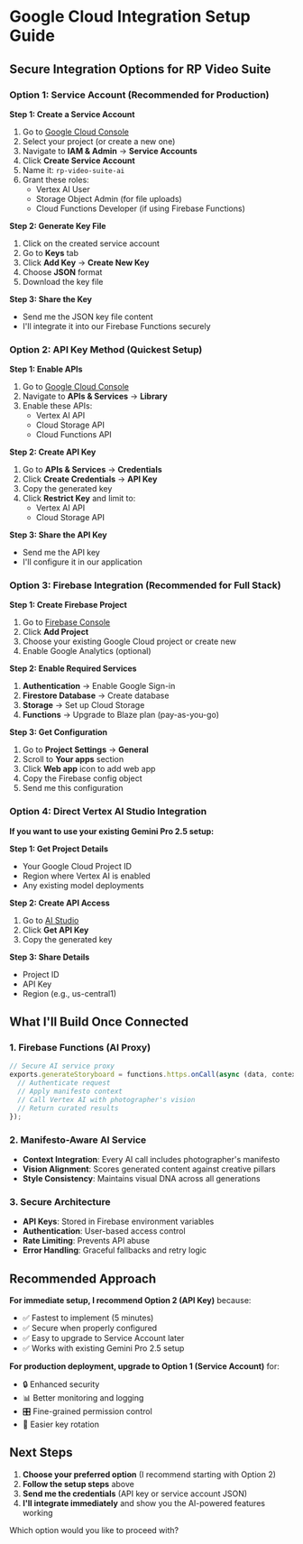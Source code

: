 # Google Cloud Integration Setup Guide

## Secure Integration Options for RP Video Suite

### Option 1: Service Account (Recommended for Production)

**Step 1: Create a Service Account**
1. Go to [Google Cloud Console](https://console.cloud.google.com/)
2. Select your project (or create a new one)
3. Navigate to **IAM & Admin** → **Service Accounts**
4. Click **Create Service Account**
5. Name it: `rp-video-suite-ai`
6. Grant these roles:
   - Vertex AI User
   - Storage Object Admin (for file uploads)
   - Cloud Functions Developer (if using Firebase Functions)

**Step 2: Generate Key File**
1. Click on the created service account
2. Go to **Keys** tab
3. Click **Add Key** → **Create New Key**
4. Choose **JSON** format
5. Download the key file

**Step 3: Share the Key**
- Send me the JSON key file content
- I'll integrate it into our Firebase Functions securely

### Option 2: API Key Method (Quickest Setup)

**Step 1: Enable APIs**
1. Go to [Google Cloud Console](https://console.cloud.google.com/)
2. Navigate to **APIs & Services** → **Library**
3. Enable these APIs:
   - Vertex AI API
   - Cloud Storage API
   - Cloud Functions API

**Step 2: Create API Key**
1. Go to **APIs & Services** → **Credentials**
2. Click **Create Credentials** → **API Key**
3. Copy the generated key
4. Click **Restrict Key** and limit to:
   - Vertex AI API
   - Cloud Storage API

**Step 3: Share the API Key**
- Send me the API key
- I'll configure it in our application

### Option 3: Firebase Integration (Recommended for Full Stack)

**Step 1: Create Firebase Project**
1. Go to [Firebase Console](https://console.firebase.google.com/)
2. Click **Add Project**
3. Choose your existing Google Cloud project or create new
4. Enable Google Analytics (optional)

**Step 2: Enable Required Services**
1. **Authentication** → Enable Google Sign-in
2. **Firestore Database** → Create database
3. **Storage** → Set up Cloud Storage
4. **Functions** → Upgrade to Blaze plan (pay-as-you-go)

**Step 3: Get Configuration**
1. Go to **Project Settings** → **General**
2. Scroll to **Your apps** section
3. Click **Web app** icon to add web app
4. Copy the Firebase config object
5. Send me this configuration

### Option 4: Direct Vertex AI Studio Integration

**If you want to use your existing Gemini Pro 2.5 setup:**

**Step 1: Get Project Details**
- Your Google Cloud Project ID
- Region where Vertex AI is enabled
- Any existing model deployments

**Step 2: Create API Access**
1. Go to [AI Studio](https://aistudio.google.com/)
2. Click **Get API Key**
3. Copy the generated key

**Step 3: Share Details**
- Project ID
- API Key
- Region (e.g., us-central1)

## What I'll Build Once Connected

### 1. Firebase Functions (AI Proxy)
```javascript
// Secure AI service proxy
exports.generateStoryboard = functions.https.onCall(async (data, context) => {
  // Authenticate request
  // Apply manifesto context
  // Call Vertex AI with photographer's vision
  // Return curated results
});
```

### 2. Manifesto-Aware AI Service
- **Context Integration**: Every AI call includes photographer's manifesto
- **Vision Alignment**: Scores generated content against creative pillars
- **Style Consistency**: Maintains visual DNA across all generations

### 3. Secure Architecture
- **API Keys**: Stored in Firebase environment variables
- **Authentication**: User-based access control
- **Rate Limiting**: Prevents API abuse
- **Error Handling**: Graceful fallbacks and retry logic

## Recommended Approach

**For immediate setup, I recommend Option 2 (API Key)** because:
- ✅ Fastest to implement (5 minutes)
- ✅ Secure when properly configured
- ✅ Easy to upgrade to Service Account later
- ✅ Works with existing Gemini Pro 2.5 setup

**For production deployment, upgrade to Option 1 (Service Account)** for:
- 🔒 Enhanced security
- 📊 Better monitoring and logging
- 🎛️ Fine-grained permission control
- 🔄 Easier key rotation

## Next Steps

1. **Choose your preferred option** (I recommend starting with Option 2)
2. **Follow the setup steps** above
3. **Send me the credentials** (API key or service account JSON)
4. **I'll integrate immediately** and show you the AI-powered features working

Which option would you like to proceed with?
